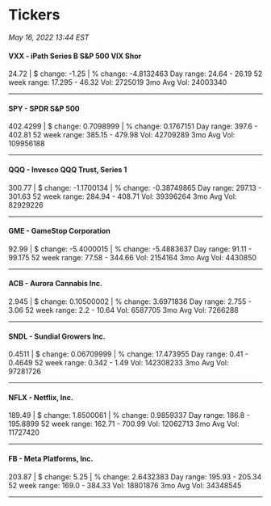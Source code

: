 # Tickers
*May 16, 2022 13:44 EST*

#### VXX - iPath Series B S&P 500 VIX Shor
24.72 | $ change: -1.25 | % change: -4.8132463
Day range: 24.64 - 26.19 52 week range: 17.295 - 46.32
Vol: 2725019 3mo Avg Vol: 24003340

---

#### SPY - SPDR S&P 500
402.4299 | $ change: 0.7098999 | % change: 0.1767151
Day range: 397.6 - 402.81 52 week range: 385.15 - 479.98
Vol: 42709289 3mo Avg Vol: 109956188

---

#### QQQ - Invesco QQQ Trust, Series 1
300.77 | $ change: -1.1700134 | % change: -0.38749865
Day range: 297.13 - 301.63 52 week range: 284.94 - 408.71
Vol: 39396264 3mo Avg Vol: 82929226

---

#### GME - GameStop Corporation
92.99 | $ change: -5.4000015 | % change: -5.4883637
Day range: 91.11 - 99.175 52 week range: 77.58 - 344.66
Vol: 2154164 3mo Avg Vol: 4430850

---

#### ACB - Aurora Cannabis Inc.
2.945 | $ change: 0.10500002 | % change: 3.6971836
Day range: 2.755 - 3.06 52 week range: 2.2 - 10.64
Vol: 6587705 3mo Avg Vol: 7266288

---

#### SNDL - Sundial Growers Inc.
0.4511 | $ change: 0.06709999 | % change: 17.473955
Day range: 0.41 - 0.4649 52 week range: 0.342 - 1.49
Vol: 142308233 3mo Avg Vol: 97281726

---

#### NFLX - Netflix, Inc.
189.49 | $ change: 1.8500061 | % change: 0.9859337
Day range: 186.8 - 195.8899 52 week range: 162.71 - 700.99
Vol: 12062713 3mo Avg Vol: 11727420

---

#### FB - Meta Platforms, Inc.
203.87 | $ change: 5.25 | % change: 2.6432383
Day range: 195.93 - 205.34 52 week range: 169.0 - 384.33
Vol: 18801876 3mo Avg Vol: 34348545

---

